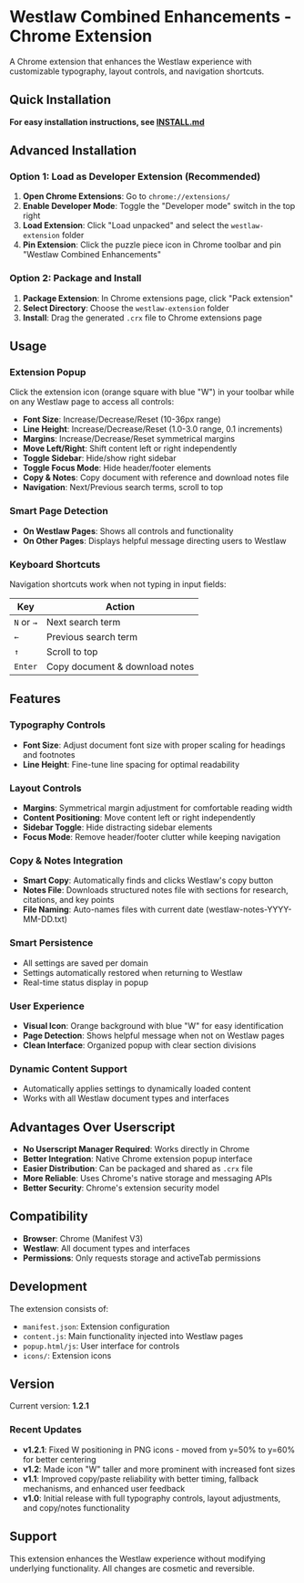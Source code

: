 # Westlaw Combined Enhancements - Chrome Extension

A Chrome extension that enhances the Westlaw experience with customizable typography, layout controls, and navigation shortcuts.

## Quick Installation

**For easy installation instructions, see [INSTALL.md](INSTALL.md)**

## Advanced Installation

### Option 1: Load as Developer Extension (Recommended)

1. **Open Chrome Extensions**: Go to `chrome://extensions/`
2. **Enable Developer Mode**: Toggle the "Developer mode" switch in the top right
3. **Load Extension**: Click "Load unpacked" and select the `westlaw-extension` folder
4. **Pin Extension**: Click the puzzle piece icon in Chrome toolbar and pin "Westlaw Combined Enhancements"

### Option 2: Package and Install

1. **Package Extension**: In Chrome extensions page, click "Pack extension"
2. **Select Directory**: Choose the `westlaw-extension` folder
3. **Install**: Drag the generated `.crx` file to Chrome extensions page

## Usage

### Extension Popup
Click the extension icon (orange square with blue "W") in your toolbar while on any Westlaw page to access all controls:

- **Font Size**: Increase/Decrease/Reset (10-36px range)
- **Line Height**: Increase/Decrease/Reset (1.0-3.0 range, 0.1 increments)
- **Margins**: Increase/Decrease/Reset symmetrical margins
- **Move Left/Right**: Shift content left or right independently
- **Toggle Sidebar**: Hide/show right sidebar
- **Toggle Focus Mode**: Hide header/footer elements
- **Copy & Notes**: Copy document with reference and download notes file
- **Navigation**: Next/Previous search terms, scroll to top

### Smart Page Detection
- **On Westlaw Pages**: Shows all controls and functionality
- **On Other Pages**: Displays helpful message directing users to Westlaw

### Keyboard Shortcuts
Navigation shortcuts work when not typing in input fields:

| Key | Action |
|-----|--------|
| `N` or `→` | Next search term |
| `←` | Previous search term |
| `↑` | Scroll to top |
| `Enter` | Copy document & download notes |

## Features

### Typography Controls
- **Font Size**: Adjust document font size with proper scaling for headings and footnotes
- **Line Height**: Fine-tune line spacing for optimal readability

### Layout Controls
- **Margins**: Symmetrical margin adjustment for comfortable reading width
- **Content Positioning**: Move content left or right independently
- **Sidebar Toggle**: Hide distracting sidebar elements
- **Focus Mode**: Remove header/footer clutter while keeping navigation

### Copy & Notes Integration
- **Smart Copy**: Automatically finds and clicks Westlaw's copy button
- **Notes File**: Downloads structured notes file with sections for research, citations, and key points
- **File Naming**: Auto-names files with current date (westlaw-notes-YYYY-MM-DD.txt)

### Smart Persistence
- All settings are saved per domain
- Settings automatically restored when returning to Westlaw
- Real-time status display in popup

### User Experience
- **Visual Icon**: Orange background with blue "W" for easy identification
- **Page Detection**: Shows helpful message when not on Westlaw pages
- **Clean Interface**: Organized popup with clear section divisions

### Dynamic Content Support
- Automatically applies settings to dynamically loaded content
- Works with all Westlaw document types and interfaces

## Advantages Over Userscript

- **No Userscript Manager Required**: Works directly in Chrome
- **Better Integration**: Native Chrome extension popup interface
- **Easier Distribution**: Can be packaged and shared as `.crx` file
- **More Reliable**: Uses Chrome's native storage and messaging APIs
- **Better Security**: Chrome's extension security model

## Compatibility

- **Browser**: Chrome (Manifest V3)
- **Westlaw**: All document types and interfaces
- **Permissions**: Only requests storage and activeTab permissions

## Development

The extension consists of:
- `manifest.json`: Extension configuration
- `content.js`: Main functionality injected into Westlaw pages
- `popup.html/js`: User interface for controls
- `icons/`: Extension icons

## Version

Current version: **1.2.1**

### Recent Updates
- **v1.2.1**: Fixed W positioning in PNG icons - moved from y=50% to y=60% for better centering
- **v1.2**: Made icon "W" taller and more prominent with increased font sizes
- **v1.1**: Improved copy/paste reliability with better timing, fallback mechanisms, and enhanced user feedback
- **v1.0**: Initial release with full typography controls, layout adjustments, and copy/notes functionality

## Support

This extension enhances the Westlaw experience without modifying underlying functionality. All changes are cosmetic and reversible. 
